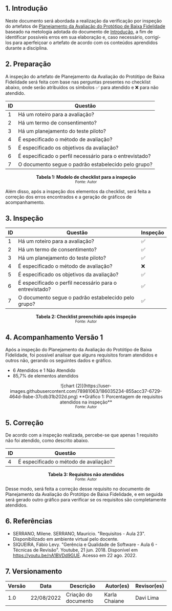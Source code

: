 ## 1. Introdução

Neste documento será abordada a realização da verificação por inspeção do artefatos de [Planejamento da Avaliação do Protótipo de Baixa Fidelidade](../design_avaliacao_desenvolvimento/nivel_2/planejamento_analise_prototipo_papel.md) baseado na metologia adotada do documento de [Introdução](introducao.md), a fim de identificar possíveis erros em sua elaboração e, caso necessário, corrigí-los para aperfeiçoar o artefato de acordo com os conteúdos aprendidos durante a disciplina.

## 2. Preparação

A inspeção do artefato de Planejamento da Avaliação do Protótipo de Baixa Fidelidade será feita com base nas perguntas presentes no checklist abaixo, onde serão atribuídos os símbolos ✅ para atendido e ❌ para não atendido. 

<center>

| ID | Questão |
|--|--|
| 1 | Há um roteiro para a avaliação? |
| 2 | Há um termo de consentimento? |
| 3 | Há um planejamento do teste piloto? |
| 4 | É especificado o método de avaliação? |
| 5 | É especificado os objetivos da avaliação? |
| 6 | É especificado o perfil necessário para o entrevistado? |
| 7 | O documento segue o padrão estabelecido pelo grupo? |

**Tabela 1: Modelo de checklist para a inspeção** <br>
<small>Fonte: Autor</small></center>

Além disso, após a inspeção dos elementos da checklist, será feita a correção dos erros encontrados e a geração de gráficos de acompanhamento.

## 3. Inspeção
<center>

| ID | Questão | Inspeção |
|--|--|--|
| 1 | Há um roteiro para a avaliação? | ✅ |
| 2 | Há um termo de consentimento? | ✅ |
| 3 | Há um planejamento do teste piloto? | ✅ |
| 4 | É especificado o método de avaliação? | ❌ |
| 5 | É especificado os objetivos da avaliação? | ✅ |
| 6 | É especificado o perfil necessário para o entrevistado? | ✅ |
| 7 | O documento segue o padrão estabelecido pelo grupo? | ✅ |

**Tabela 2: Checklist preenchido após inspeção** <br>
<small>Fonte: Autor</small></center>

## 4. Acompanhamento Versão 1

Após a inspeção do Planejamento da Avaliação do Protótipo de Baixa Fidelidade, foi possível analisar que alguns requisitos foram atendidos e outros não, gerando os seguintes dados e gráfico.

- 6 Atendidos e 1 Não Atendido
- 85,7% de elementos atendidos

<center>![chart (2)](https://user-images.githubusercontent.com/78981063/186035234-855acc37-6729-464d-9abe-37cdb31b202d.png)  
**Gráfico 1: Porcentagem de requisitos atendidos na inspeção** <br>
<small>Fonte: Autor</small></center>

## 5. Correção 
De acordo com a inspeção realizada, percebe-se que apenas 1 requisito não foi atendido, como descrito abaixo.

<center>

| ID | Questão |
|--|--|
| 4 | É especificado o método de avaliação? | ❌ |

**Tabela 3: Requisitos não atendidos** <br>
<small>Fonte: Autor</small></center>

Desse modo, será feita a correção desse requisito no documento de Planejamento da Avaliação do Protótipo de Baixa Fidelidade, e em seguida será gerado outro gráfico para verificar se os requisitos são completamente atendidos.

## 6. Referências

- SERRANO, Milene. SERRANO, Maurício. "Requisitos - Aula 23". Disponibilizado em ambiente virtual pelo docente.
- SIQUEIRA, Fábio Levy. "Gerência e Qualidade de Software - Aula 6 - Técnicas de Revisão". Youtube, 21 jun. 2018. Disponível em https://youtu.be/nA1BVDd9GUE. Acesso em 22 ago. 2022. 

## 7. Versionamento
|Versão	| Data	| Descrição |	Autor(es)	| Revisor(es)|
|--------|----|-----------|-------|---------|
| 1.0 |	22/08/2022	| Criação do documento | Karla Chaiane | Davi Lima |